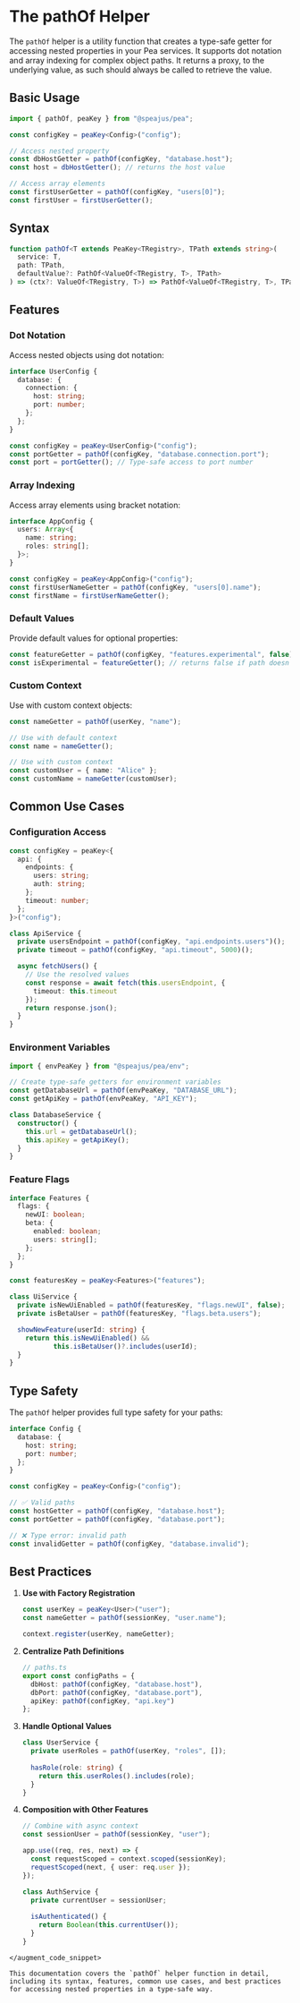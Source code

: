 # The pathOf Helper

The `pathOf` helper is a utility function that creates a type-safe getter for accessing nested properties in your Pea services. It supports dot notation and array indexing for complex object paths.  It returns a proxy, to the underlying value, as such should always be called to retrieve the value.

## Basic Usage

```typescript
import { pathOf, peaKey } from "@speajus/pea";

const configKey = peaKey<Config>("config");

// Access nested property
const dbHostGetter = pathOf(configKey, "database.host");
const host = dbHostGetter(); // returns the host value

// Access array elements
const firstUserGetter = pathOf(configKey, "users[0]");
const firstUser = firstUserGetter();
```

## Syntax

```typescript
function pathOf<T extends PeaKey<TRegistry>, TPath extends string>(
  service: T,
  path: TPath,
  defaultValue?: PathOf<ValueOf<TRegistry, T>, TPath>
) => (ctx?: ValueOf<TRegistry, T>) => PathOf<ValueOf<TRegistry, T>, TPath>
```

## Features

### Dot Notation
Access nested objects using dot notation:

```typescript
interface UserConfig {
  database: {
    connection: {
      host: string;
      port: number;
    };
  };
}

const configKey = peaKey<UserConfig>("config");
const portGetter = pathOf(configKey, "database.connection.port");
const port = portGetter(); // Type-safe access to port number
```

### Array Indexing
Access array elements using bracket notation:

```typescript
interface AppConfig {
  users: Array<{
    name: string;
    roles: string[];
  }>;
}

const configKey = peaKey<AppConfig>("config");
const firstUserNameGetter = pathOf(configKey, "users[0].name");
const firstName = firstUserNameGetter();
```

### Default Values
Provide default values for optional properties:

```typescript
const featureGetter = pathOf(configKey, "features.experimental", false);
const isExperimental = featureGetter(); // returns false if path doesn't exist
```

### Custom Context
Use with custom context objects:

```typescript
const nameGetter = pathOf(userKey, "name");

// Use with default context
const name = nameGetter();

// Use with custom context
const customUser = { name: "Alice" };
const customName = nameGetter(customUser);
```

## Common Use Cases

### Configuration Access

```typescript
const configKey = peaKey<{
  api: {
    endpoints: {
      users: string;
      auth: string;
    };
    timeout: number;
  };
}>("config");

class ApiService {
  private usersEndpoint = pathOf(configKey, "api.endpoints.users")();
  private timeout = pathOf(configKey, "api.timeout", 5000)();

  async fetchUsers() {
    // Use the resolved values
    const response = await fetch(this.usersEndpoint, {
      timeout: this.timeout
    });
    return response.json();
  }
}
```

### Environment Variables

```typescript
import { envPeaKey } from "@speajus/pea/env";

// Create type-safe getters for environment variables
const getDatabaseUrl = pathOf(envPeaKey, "DATABASE_URL");
const getApiKey = pathOf(envPeaKey, "API_KEY");

class DatabaseService {
  constructor() {
    this.url = getDatabaseUrl();
    this.apiKey = getApiKey();
  }
}
```

### Feature Flags

```typescript
interface Features {
  flags: {
    newUI: boolean;
    beta: {
      enabled: boolean;
      users: string[];
    };
  };
}

const featuresKey = peaKey<Features>("features");

class UiService {
  private isNewUiEnabled = pathOf(featuresKey, "flags.newUI", false);
  private isBetaUser = pathOf(featuresKey, "flags.beta.users");

  showNewFeature(userId: string) {
    return this.isNewUiEnabled() && 
           this.isBetaUser()?.includes(userId);
  }
}
```

## Type Safety

The `pathOf` helper provides full type safety for your paths:

```typescript
interface Config {
  database: {
    host: string;
    port: number;
  };
}

const configKey = peaKey<Config>("config");

// ✅ Valid paths
const hostGetter = pathOf(configKey, "database.host");
const portGetter = pathOf(configKey, "database.port");

// ❌ Type error: invalid path
const invalidGetter = pathOf(configKey, "database.invalid");
```

## Best Practices

1. **Use with Factory Registration**
   ```typescript
   const userKey = peaKey<User>("user");
   const nameGetter = pathOf(sessionKey, "user.name");
   
   context.register(userKey, nameGetter);
   ```

2. **Centralize Path Definitions**
   ```typescript
   // paths.ts
   export const configPaths = {
     dbHost: pathOf(configKey, "database.host"),
     dbPort: pathOf(configKey, "database.port"),
     apiKey: pathOf(configKey, "api.key")
   };
   ```

3. **Handle Optional Values**
   ```typescript
   class UserService {
     private userRoles = pathOf(userKey, "roles", []);
     
     hasRole(role: string) {
       return this.userRoles().includes(role);
     }
   }
   ```

4. **Composition with Other Features**
   ```typescript
   // Combine with async context
   const sessionUser = pathOf(sessionKey, "user");
   
   app.use((req, res, next) => {
     const requestScoped = context.scoped(sessionKey);
     requestScoped(next, { user: req.user });
   });
   
   class AuthService {
     private currentUser = sessionUser;
     
     isAuthenticated() {
       return Boolean(this.currentUser());
     }
   }
   ```
```
</augment_code_snippet>

This documentation covers the `pathOf` helper function in detail, including its syntax, features, common use cases, and best practices for accessing nested properties in a type-safe way.